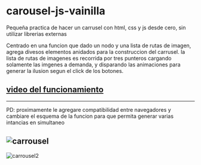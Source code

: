 # carousel-js-vainilla
Pequeña practica de hacer un carrusel con html, css y js desde cero, sin utilizar librerias externas

Centrado en una funcion que dado un nodo y una lista de rutas de imagen, agrega divesos elementos anidados para la construccion del carrusel.
la lista de rutas de imagenes es recorrida por tres punteros cargando solamente las imgenes a demanda, y disparando las animaciones para generar la ilusion segun el click de los botones.

## [video del funcionamiento](https://youtu.be/q9KHtd3egrs)
---

PD: proximamente le agregare compatibilidad entre navegadores y cambiare el esquema de la funcion para que permita generar varias intancias en simultaneo


![carrousel](https://user-images.githubusercontent.com/88756407/166999065-645dbb8b-a1b7-4e94-b770-e194c018d7c1.jpg)
---
![carrousel2](https://user-images.githubusercontent.com/88756407/166999088-1326ae74-69b9-4d16-822d-dea02e9c29de.jpg)  

